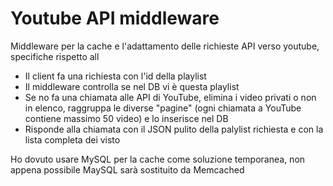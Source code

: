 # Youtube API middleware
Middleware per la cache e l'adattamento delle richieste API verso youtube, specifiche rispetto all

- Il client fa una richiesta con l'id della playlist
- Il middleware controlla se nel DB vi è questa playlist
- Se no fa una chiamata alle API di YouTube, elimina i video privati o non in elenco, raggruppa le diverse "pagine" (ogni chiamata a YouTube contiene massimo 50 video) e lo inserisce nel DB
- Risponde alla chiamata con il JSON pulito della palylist richiesta e con la lista completa dei visto

Ho dovuto usare MySQL per la cache come soluzione temporanea, non appena possibile MaySQL sarà sostituito da Memcached
